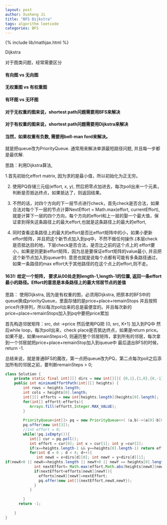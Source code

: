 ```yaml
---
layout: post
author: Xusheng Ji
title: "BFS Dijkstra"
tags: algorithm leetcode
categories: BFS
---
```


{% include lib/mathjax.html %}


<script type="text/javascript" async
  src="https://cdnjs.cloudflare.com/ajax/libs/mathjax/2.7.5/MathJax.js?config=TeX-MML-AM_CHTML">
</script>

<script type="text/x-mathjax-config">
  MathJax.Hub.Config({
    extensions: [
      "MathMenu.js",
      "MathZoom.js",
      "AssistiveMML.js",
      "a11y/accessibility-menu.js"
    ],
    jax: ["input/TeX", "output/CommonHTML"],
    TeX: {
      extensions: [
        "AMSmath.js",
        "AMSsymbols.js",
        "noErrors.js",
        "noUndefined.js",
      ]
    }
  });
</script>


Dijkstra 

对于图类问题，经常需要区分
#### 有向图 vs 无向图
#### 无权重图 vs 有权重图
#### 有环图 vs 无环图 

#### 对于无权重的图来说，shortest path问题需要用BFS来解决
#### 对于有权重的图来说，shortest path问题需要用Dijkstra来解决
#### 当然，如果权重有负数, 需要用bell-man ford来解决。


就是把queue改为PriorityQueue. 通常用来解决单源最短路径问题, 并且每一步都是最优解. 



思路：利用Dijkstra算法,  


1.首先初始化effort matrix, 因为求的是最小值，所以初始化为正无穷。


2. 使用PQ存储三元组(effort, x, y), 然后把零点加进去，每次poll出来一个元素，判断是否抵达终点，如果抵达了，则返回结果。 



3. 不然的话，对四个方向的下一层节点进行check，首先check是否合法，如果合法对每个下一层的节点计算NextEffort = Math.max(effort, currentEffort), 就是计算下一层的四个方向，每个方向的effort和上一层的娶一个最大值，保证拿到得失这条路径上的最大effort,也就是这条路径上的最大的effort,


4. 同时查看这条路径上的最大的effort是否比effort矩阵中的小，如果小更新effort矩阵，并且把这个新节点加入到pq中，不然不做任何操作.(本层check是否抵达目的地，下层check是否合法，是否比之前的这个点上的 effort要小，如果是则更新effort矩阵，因为总是要保证effort矩阵的value最小, 并且把这个新节点加入到queue中).
意思也就是说每个点都有可能有多条路径通过，如果一条路径的max effort大于其他路径的在这个点上的effort,则不走。




#### 1631: 给定一个矩阵， 要求从00处走到length-1,length-1的位置, 返回一条effort最小的路径。Effort的意思是本条路径上的最大邻居节点的差值


思路： 使用Dijkstra, 因为是有权重的图，必须用Dijkstra, 把原本的BFS中的queue换成priorityQueue，里面存储的是price+place+remainStops
并且按照price升序排列，所以每次poll出来的总是最便宜的。并且每次新的price+place+remainStops加入到pq中要把price累加

首先构造邻居矩阵：src, dst ->price
然后使用PQ把 {0, src, K+1} 加入到PQ中
然后while loop，每次poll出来，check place是否抵达终点，如果是return price。
如果不是，如果remainSteps>0, 则遍历整个邻居矩阵，拿到所有的邻居，每次拿到一个邻居就把price+place+remainStop加入到queue中
最后退出BFS的时候，return -1.

总结来说，就是普通BFS的魔改，第一点把queue改为PQ，第二点每次poll之后添加所有的邻居之前，要判断remainSteps > 0;



```java
class Solution {
    private static final int[][] dirs = new int[][]{ {0,1},{1,0},{0,-1},{-1,0} };
    public int minimumEffortPath(int[][] heights) {
        int rows = heights.length;
        int cols = heights[0].length;
        int[][] efforts = new int[heights.length][heights[0].length];
        for(int[] effortt:efforts){
           Arrays.fill(effortt,Integer.MAX_VALUE);
        }
              
        PriorityQueue<int[]> pq = new PriorityQueue<>( (a,b)->(a[0]-b[0]) );
        pq.offer(new int[3]);
        //int effort = 0;
        while(!pq.isEmpty()){
           int[] cur = pq.poll();
           int effort = cur[0]; int x = cur[1]; int y =cur[2];  
           if(x==heights.length-1 && y==heights[0].length-1) return effort;
           for(int d = 0 ; d < 4; d++){
              int newX = x+dirs[d][0]; int newY = y+dirs[d][1];
if(newX<0 || newX==heights.length || newY<0 || newY == heights[0].length) continue;
             int nextEffort= Math.max(effort,Math.abs(heights[newX][newY]-heights[x][y]));
             if(nextEffort<efforts[newX][newY]){
               efforts[newX][newY]=nextEffort;
               pq.offer(new int[]{nextEffort,newX,newY});
             }
           }
        
        }
      return -1;
      
    }
}

```






